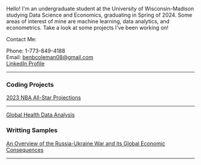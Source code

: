 Hello! I'm an undergraduate student at the University of Wisconsin-Madison studying Data Science and Economics, graduating in Spring of 2024. Some areas of interest of mine are machine learning, data analytics, and econometrics. Take a look at some projects I've been working on!

Contact Me:

Phone: 1-773-849-4188  
Email: benbcoleman08@gmail.com  
[LinkedIn Profile](https://www.linkedin.com/in/benjamin-coleman02/)

---
### Coding Projects

[2023 NBA All-Star Projections](https://nbviewer.org/github/bencoleman24/2023-NBA-All-Star-Projections/blob/main/NBA%20All-Star%20Projections.ipynb/)

---
[Global Health Data Analysis](https://nbviewer.org/github/bencoleman24/Global-Health-Data-Analysis/blob/main/Global%20Health%20Data%20Analysis.ipynb/)

### Writting Samples
[An Overview of the Russia-Ukraine War and its Global Economic Consequences](https://issuu.com/uwequilibrium.com/docs/eq_volume_13_spread_)


---
<!-- Remove above link if you don't want to attibute -->
